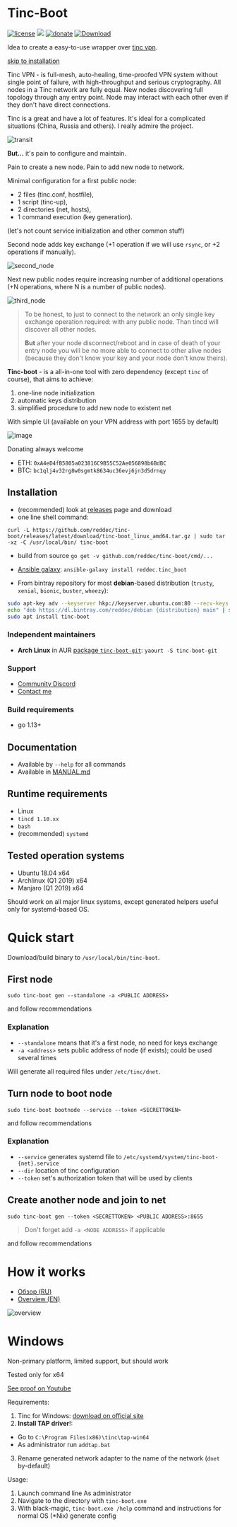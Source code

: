 # Tinc-Boot

[![license](https://img.shields.io/github/license/reddec/tinc-boot.svg)](https://github.com/reddec/tinc-boot)
[![](https://godoc.org/github.com/reddec/tinc-boot?status.svg)](http://godoc.org/github.com/reddec/tinc-boot)
[![donate](https://img.shields.io/badge/help_by️-donate❤-ff69b4)](http://reddec.net/about/#donate)
[![Download](https://api.bintray.com/packages/reddec/debian/tinc-boot/images/download.svg)](https://bintray.com/reddec/debian/tinc-boot/_latestVersion)

Idea to create a easy-to-use wrapper over [tinc vpn](https://www.tinc-vpn.org).

[skip to installation](#installation)

Tinc VPN - is full-mesh, auto-healing, time-proofed VPN system without single point of failure, with high-throughput and
serious cryptography. 
All nodes in a Tinc network are fully equal. New nodes discovering full topology through any entry point. 
Node may interact with each other even if they don't have direct connections.

Tinc is a great and have a lot of features. It's ideal for a complicated situations (China, Russia and others). 
I really admire the project.

![transit](https://user-images.githubusercontent.com/6597086/65304801-1b4ae480-dbb4-11e9-933f-b890242358ab.png)

**But...** it's pain to configure and maintain.

Pain to create a new node. Pain to add new node to network.

Minimal configuration for a first public node: 

* 2 files (tinc.conf, hostfile), 
* 1 script (tinc-up), 
* 2 directories (net, hosts), 
* 1 command execution (key generation).

(let's not count service initialization and other common stuff)

Second node adds key exchange (+1 operation if we will use `rsync`, or +2 operations if manually).

![second_node](https://user-images.githubusercontent.com/6597086/65304124-72e85080-dbb2-11e9-939f-6359095dbe54.png)

Next new public nodes require increasing number of additional operations (+N operations, where N is a number of public nodes).

![third_node](https://user-images.githubusercontent.com/6597086/65304303-df634f80-dbb2-11e9-8b9a-32bd4c6b9c46.png)


> To be honest, to just to connect to the network an only single key exchange operation required: with any public node. 
> Than tincd will discover all other nodes.
>
> **But** after your node disconnect/reboot and in case of death of your entry node you will be no more able to connect 
> to other alive nodes (because they don't know your key and your node don't know theirs).



**Tinc-boot** - is a all-in-one tool with zero dependency (except `tinc` of course), that aims to achieve:

1. one-line node initialization
2. automatic keys distribution
3. simplified procedure to add new node to existent net

With simple UI (available on your VPN address with port 1655 by default)

![image](https://user-images.githubusercontent.com/6597086/66646721-92c2df80-ec59-11e9-90b3-153b50dd38be.png)

Donating always welcome

* ETH: `0xA4eD4fB5805a023816C9B55C52Ae056898b6BdBC`
* BTC: `bc1qlj4v32rg8w0sgmtk8634uc36evj6jn3d5drnqy`


## Installation

* (recommended) look at  [releases](https://github.com/reddec/tinc_boot/releases) page and download
* one line shell command:
```
curl -L https://github.com/reddec/tinc-boot/releases/latest/download/tinc-boot_linux_amd64.tar.gz | sudo tar -xz -C /usr/local/bin/ tinc-boot
```
* build from source `go get -v github.com/reddec/tinc-boot/cmd/...`
* [Ansible galaxy](https://galaxy.ansible.com/reddec/tinc_boot): `ansible-galaxy install reddec.tinc_boot`

* From bintray repository for most **debian**-based distribution (`trusty`, `xenial`, `bionic`, `buster`, `wheezy`):
```bash
sudo apt-key adv --keyserver hkp://keyserver.ubuntu.com:80 --recv-keys 379CE192D401AB61
echo "deb https://dl.bintray.com/reddec/debian {distribution} main" | sudo tee -a /etc/apt/sources.list
sudo apt install tinc-boot
```

### Independent maintainers

* **Arch Linux** in AUR [package `tinc-boot-git`](https://aur.archlinux.org/packages/tinc-boot-git/): `yaourt -S tinc-boot-git`

### Support

* [Community Discord](https://discord.gg/eBzNeC9)
* [Contact me](https://reddec.net/about/)

### Build requirements

* go 1.13+

## Documentation

* Available by `--help` for all commands
* Available in [MANUAL.md](MANUAL.md)

## Runtime requirements

* Linux
* `tincd 1.10.xx`
* `bash`
* (recommended) `systemd`

## Tested operation systems

* Ubuntu 18.04 x64
* Archlinux (Q1 2019) x64
* Manjaro (Q1 2019) x64

Should work on all major linux systems, except generated helpers useful only for systemd-based OS. 


# Quick start

Download/build binary to `/usr/local/bin/tinc-boot`.

## First node

```
sudo tinc-boot gen --standalone -a <PUBLIC ADDRESS>
```

and follow recommendations

### Explanation

* `--standalone` means that it's a first node, no need for keys exchange
* `-a <address>` sets public address of node (if exists); could be used several times 

Will generate all required files under `/etc/tinc/dnet`.

## Turn node to boot node

```
sudo tinc-boot bootnode --service --token <SECRETTOKEN>
```

and follow recommendations

### Explanation

* `--service` generates systemd file to `/etc/systemd/system/tinc-boot-{net}.service`
* `--dir` location of tinc configuration
* `--token` set's authorization token that will be used by clients 

## Create another node and join to net

```
sudo tinc-boot gen --token <SECRETTOKEN> <PUBLIC ADDRESS>:8655
```

> Don't forget add `-a <NODE ADDRESS>` if applicable

and follow recommendations

# How it works

* [Обзор (RU)](https://habr.com/ru/post/468213)
* [Overview (EN)](https://dev.to/reddec/tinc-boot-full-mesh-vpn-without-pain-3lg9)

![overview](https://user-images.githubusercontent.com/6597086/65752642-ca049d00-e13f-11e9-86ff-05134129eb86.png)

# Windows

Non-primary platform, limited support, but should work

Tested only for x64

[See proof on Youtube](https://youtu.be/w84R66JVEE8)

Requirements:

1. Tinc for Windows: [download on official site](https://www.tinc-vpn.org/)
2. **Install TAP driver**!:
  * Go to `C:\Program Files(x86)\tinc\tap-win64`
  * As administrator run `addtap.bat`
3. Rename generated network adapter to the name of the network (`dnet` by-default)


Usage:

1. Launch command line As administrator
2. Navigate to the directory with `tinc-boot.exe`
3. With black-magic, `tinc-boot.exe /help` command and instructions for normal OS (*Nix) generate config  